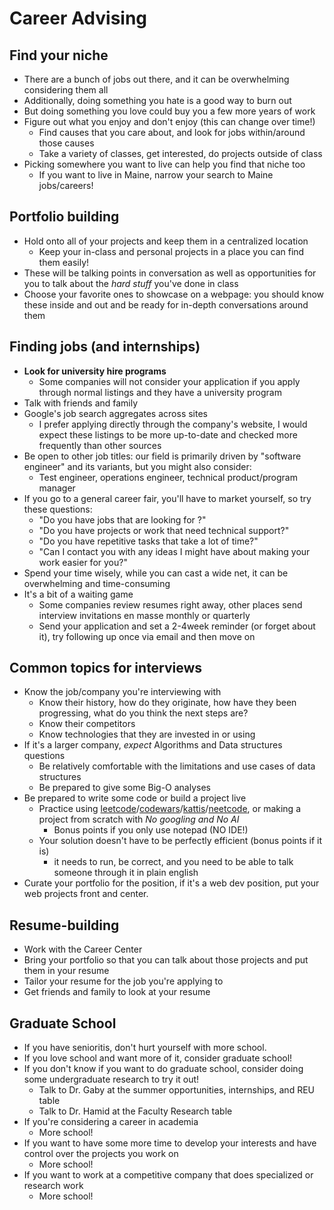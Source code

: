 # Career Advising
## Find your niche
- There are a bunch of jobs out there, and it can be overwhelming considering them all
- Additionally, doing something you hate is a good way to burn out
- But doing something you love could buy you a few more years of work
- Figure out what you enjoy and don't enjoy (this can change over time!)
    - Find causes that you care about, and look for jobs within/around those causes
    - Take a variety of classes, get interested, do projects outside of class
- Picking somewhere you want to live can help you find that niche too
    - If you want to live in Maine, narrow your search to Maine jobs/careers!
## Portfolio building
- Hold onto all of your projects and keep them in a centralized location
    - Keep your in-class and personal projects in a place you can find them easily!
- These will be talking points in conversation as well as opportunities for you to talk about the _hard stuff_ you've done in class
- Choose your favorite ones to showcase on a webpage: you should know these inside and out and be ready for in-depth conversations around them
## Finding jobs (and internships)
- **Look for university hire programs**
    - Some companies will not consider your application if you apply through normal listings and they have a university program
- Talk with friends and family
- Google's job search aggregates across sites
    - I prefer applying directly through the company's website, I would expect these listings to be more up-to-date and checked more frequently than other sources
- Be open to other job titles: our field is primarily driven by "software engineer" and its variants, but you might also consider:
    - Test engineer, operations engineer, technical product/program manager
- If you go to a general career fair, you'll have to market yourself, so try these questions:
    - "Do you have jobs that are looking for <MY MAJOR HERE>?"
    - "Do you have projects or work that need technical support?"
    - "Do you have repetitive tasks that take a lot of time?"
    - "Can I contact you with any ideas I might have about making your work easier for you?"
- Spend your time wisely, while you can cast a wide net, it can be overwhelming and time-consuming
- It's a bit of a waiting game
    - Some companies review resumes right away, other places send interview invitations en masse monthly or quarterly
    - Send your application and set a 2-4week reminder (or forget about it), try following up once via email and then move on

## Common topics for interviews
- Know the job/company you're interviewing with
    - Know their history, how do they originate, how have they been progressing, what do you think the next steps are?
    - Know their competitors
    - Know technologies that they are invested in or using
- If it's a larger company, _expect_ Algorithms and Data structures questions
    - Be relatively comfortable with the limitations and use cases of data structures
    - Be prepared to give some Big-O analyses
- Be prepared to write some code or build a project live
    - Practice using [leetcode](https://www.leetcode.com)/[codewars](https://www.codewars.com)/[kattis](https://open.kattis.com)/[neetcode](https://neetcode.io/), or making a project from scratch with _No googling and No AI_
        - Bonus points if you only use notepad (NO IDE!)
    - Your solution doesn't have to be perfectly efficient (bonus points if it is) 
        - it needs to run, be correct, and you need to be able to talk someone through it in plain english
- Curate your portfolio for the position, if it's a web dev position, put your web projects front and center.

## Resume-building
- Work with the Career Center
- Bring your portfolio so that you can talk about those projects and put them in your resume
- Tailor your resume for the job you're applying to
- Get friends and family to look at your resume

## Graduate School
- If you have senioritis, don't hurt yourself with more school.
- If you love school and want more of it, consider graduate school!
- If you don't know if you want to do graduate school, consider doing some undergraduate research to try it out!
    - Talk to Dr. Gaby at the summer opportunities, internships, and REU table
    - Talk to Dr. Hamid at the Faculty Research table
- If you're considering a career in academia
    - More school!
- If you want to have some more time to develop your interests and have control over the projects you work on
    - More school!
- If you want to work at a competitive company that does specialized or research work
    - More school!

